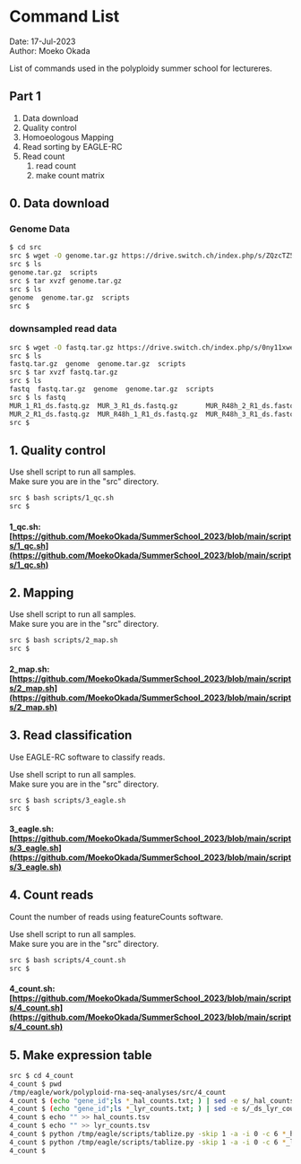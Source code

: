 # Command List

Date: 17-Jul-2023  
Author: Moeko Okada  

List of commands used in the polyploidy summer school for lectureres.  

## Part 1

1. Data download
2. Quality control
3. Homoeologous Mapping
4. Read sorting by EAGLE-RC
5. Read count
   1. read count
   2. make count matrix

## 0. Data download

### Genome Data

```bash
$ cd src
src $ wget -O genome.tar.gz https://drive.switch.ch/index.php/s/ZQzcTZ5lGJEcCbA/download
src $ ls
genome.tar.gz  scripts
src $ tar xvzf genome.tar.gz
src $ ls
genome  genome.tar.gz  scripts
src $
```

### downsampled read data

```bash
src $ wget -O fastq.tar.gz https://drive.switch.ch/index.php/s/0ny11xweoA5WhEX/download
src $ ls
fastq.tar.gz  genome  genome.tar.gz  scripts
src $ tar xvzf fastq.tar.gz 
src $ ls
fastq  fastq.tar.gz  genome  genome.tar.gz  scripts
src $ ls fastq
MUR_1_R1_ds.fastq.gz  MUR_3_R1_ds.fastq.gz       MUR_R48h_2_R1_ds.fastq.gz  trimmomatic_adapters.txt
MUR_2_R1_ds.fastq.gz  MUR_R48h_1_R1_ds.fastq.gz  MUR_R48h_3_R1_ds.fastq.gz
src $
```

## 1. Quality control

Use shell script to run all samples.  
Make sure you are in the "src" directory.

```bash
src $ bash scripts/1_qc.sh 
src $
```

#### 1_qc.sh: [https://github.com/MoekoOkada/SummerSchool_2023/blob/main/scripts/1_qc.sh](https://github.com/MoekoOkada/SummerSchool_2023/blob/main/scripts/1_qc.sh)

## 2. Mapping

Use shell script to run all samples.  
Make sure you are in the "src" directory.

```bash
src $ bash scripts/2_map.sh 
src $
```

#### 2_map.sh: [https://github.com/MoekoOkada/SummerSchool_2023/blob/main/scripts/2_map.sh](https://github.com/MoekoOkada/SummerSchool_2023/blob/main/scripts/2_map.sh)


## 3. Read classification

Use EAGLE-RC software to classify reads.

Use shell script to run all samples.  
Make sure you are in the "src" directory.

```bash
src $ bash scripts/3_eagle.sh 
src $
```

#### 3_eagle.sh: [https://github.com/MoekoOkada/SummerSchool_2023/blob/main/scripts/3_eagle.sh](https://github.com/MoekoOkada/SummerSchool_2023/blob/main/scripts/3_eagle.sh)


## 4. Count reads

Count the number of reads using featureCounts software.

Use shell script to run all samples.  
Make sure you are in the "src" directory.

```bash
src $ bash scripts/4_count.sh 
src $
```

#### 4_count.sh: [https://github.com/MoekoOkada/SummerSchool_2023/blob/main/scripts/4_count.sh](https://github.com/MoekoOkada/SummerSchool_2023/blob/main/scripts/4_count.sh)


## 5. Make expression table

```bash
src $ cd 4_count
4_count $ pwd
/tmp/eagle/work/polyploid-rna-seq-analyses/src/4_count
4_count $ (echo "gene_id";ls *_hal_counts.txt; ) | sed -e s/_hal_counts.txt//g | tr '\n' '_hal\t' | sed 's/\s*$//' > hal_counts.tsv
4_count $ (echo "gene_id";ls *_lyr_counts.txt; ) | sed -e s/_ds_lyr_counts.txt//g | tr '\n' '_lyr\t' | sed 's/\s*$//' > lyr_counts.tsv
4_count $ echo "" >> hal_counts.tsv
4_count $ echo "" >> lyr_counts.tsv
4_count $ python /tmp/eagle/scripts/tablize.py -skip 1 -a -i 0 -c 6 *_hal_counts.txt >> hal_counts.tsv
4_count $ python /tmp/eagle/scripts/tablize.py -skip 1 -a -i 0 -c 6 *_lyr_counts.txt >> lyr_counts.tsv
4_count $ 
```
